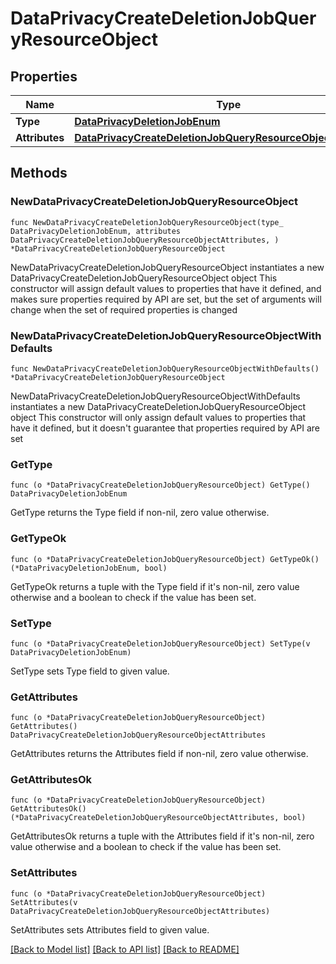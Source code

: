 # DataPrivacyCreateDeletionJobQueryResourceObject

## Properties

Name | Type | Description | Notes
------------ | ------------- | ------------- | -------------
**Type** | [**DataPrivacyDeletionJobEnum**](DataPrivacyDeletionJobEnum.md) |  | 
**Attributes** | [**DataPrivacyCreateDeletionJobQueryResourceObjectAttributes**](DataPrivacyCreateDeletionJobQueryResourceObjectAttributes.md) |  | 

## Methods

### NewDataPrivacyCreateDeletionJobQueryResourceObject

`func NewDataPrivacyCreateDeletionJobQueryResourceObject(type_ DataPrivacyDeletionJobEnum, attributes DataPrivacyCreateDeletionJobQueryResourceObjectAttributes, ) *DataPrivacyCreateDeletionJobQueryResourceObject`

NewDataPrivacyCreateDeletionJobQueryResourceObject instantiates a new DataPrivacyCreateDeletionJobQueryResourceObject object
This constructor will assign default values to properties that have it defined,
and makes sure properties required by API are set, but the set of arguments
will change when the set of required properties is changed

### NewDataPrivacyCreateDeletionJobQueryResourceObjectWithDefaults

`func NewDataPrivacyCreateDeletionJobQueryResourceObjectWithDefaults() *DataPrivacyCreateDeletionJobQueryResourceObject`

NewDataPrivacyCreateDeletionJobQueryResourceObjectWithDefaults instantiates a new DataPrivacyCreateDeletionJobQueryResourceObject object
This constructor will only assign default values to properties that have it defined,
but it doesn't guarantee that properties required by API are set

### GetType

`func (o *DataPrivacyCreateDeletionJobQueryResourceObject) GetType() DataPrivacyDeletionJobEnum`

GetType returns the Type field if non-nil, zero value otherwise.

### GetTypeOk

`func (o *DataPrivacyCreateDeletionJobQueryResourceObject) GetTypeOk() (*DataPrivacyDeletionJobEnum, bool)`

GetTypeOk returns a tuple with the Type field if it's non-nil, zero value otherwise
and a boolean to check if the value has been set.

### SetType

`func (o *DataPrivacyCreateDeletionJobQueryResourceObject) SetType(v DataPrivacyDeletionJobEnum)`

SetType sets Type field to given value.


### GetAttributes

`func (o *DataPrivacyCreateDeletionJobQueryResourceObject) GetAttributes() DataPrivacyCreateDeletionJobQueryResourceObjectAttributes`

GetAttributes returns the Attributes field if non-nil, zero value otherwise.

### GetAttributesOk

`func (o *DataPrivacyCreateDeletionJobQueryResourceObject) GetAttributesOk() (*DataPrivacyCreateDeletionJobQueryResourceObjectAttributes, bool)`

GetAttributesOk returns a tuple with the Attributes field if it's non-nil, zero value otherwise
and a boolean to check if the value has been set.

### SetAttributes

`func (o *DataPrivacyCreateDeletionJobQueryResourceObject) SetAttributes(v DataPrivacyCreateDeletionJobQueryResourceObjectAttributes)`

SetAttributes sets Attributes field to given value.



[[Back to Model list]](../README.md#documentation-for-models) [[Back to API list]](../README.md#documentation-for-api-endpoints) [[Back to README]](../README.md)


